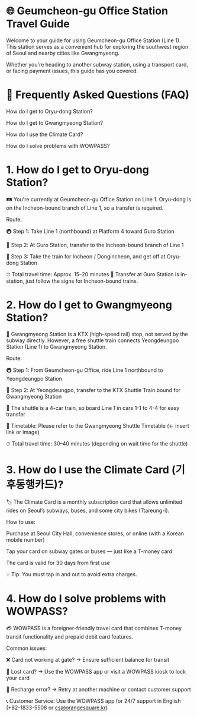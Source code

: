 # 🌐 Geumcheon-gu Office Station Travel Guide
Welcome to your guide for using Geumcheon-gu Office Station (Line 1). This station serves as a convenient hub for exploring the southwest region of Seoul and nearby cities like Gwangmyeong.

Whether you're heading to another subway station, using a transport card, or facing payment issues, this guide has you covered.


# 📌 Frequently Asked Questions (FAQ)
How do I get to Oryu-dong Station?

How do I get to Gwangmyeong Station?

How do I use the Climate Card?

How do I solve problems with WOWPASS?

# 1. How do I get to Oryu-dong Station?
🛤 You're currently at Geumcheon-gu Office Station on Line 1. Oryu-dong is on the Incheon-bound branch of Line 1, so a transfer is required.

Route:

🚇 Step 1: Take Line 1 (northbound) at Platform 4 toward Guro Station

🔁 Step 2: At Guro Station, transfer to the Incheon-bound branch of Line 1

🚉 Step 3: Take the train for Incheon / Dongincheon, and get off at Oryu-dong Station

⏱ Total travel time: Approx. 15–20 minutes
📍 Transfer at Guro Station is in-station, just follow the signs for Incheon-bound trains.

# 2. How do I get to Gwangmyeong Station?
🚄 Gwangmyeong Station is a KTX (high-speed rail) stop, not served by the subway directly.
However, a free shuttle train connects Yeongdeungpo Station (Line 1) to Gwangmyeong Station.

Route:

🚇 Step 1: From Geumcheon-gu Office, ride Line 1 northbound to Yeongdeungpo Station

🚄 Step 2: At Yeongdeungpo, transfer to the KTX Shuttle Train bound for Gwangmyeong Station

📌 The shuttle is a 4-car train, so board Line 1 in cars 1-1 to 4-4 for easy transfer

🔗 Timetable:
Please refer to the Gwangmyeong Shuttle Timetable (← insert link or image)

⏱ Total travel time: 30–40 minutes (depending on wait time for the shuttle)

# 3. How do I use the Climate Card (기후동행카드)?
🏷️ The Climate Card is a monthly subscription card that allows unlimited rides on Seoul’s subways, buses, and some city bikes (Ttareung-i).

How to use:

Purchase at Seoul City Hall, convenience stores, or online (with a Korean mobile number)

Tap your card on subway gates or buses — just like a T-money card

The card is valid for 30 days from first use

💡 Tip: You must tap in and out to avoid extra charges.

# 4. How do I solve problems with WOWPASS?
💳 WOWPASS is a foreigner-friendly travel card that combines T-money transit functionality and prepaid debit card features.

Common issues:

❌ Card not working at gate? → Ensure sufficient balance for transit

🚫 Lost card? → Use the WOWPASS app or visit a WOWPASS kiosk to lock your card

🔄 Recharge error? → Retry at another machine or contact customer support

📞 Customer Service: Use the WOWPASS app for 24/7 support in English (+82-1833-5508 or cs@orangesquare.kr)
